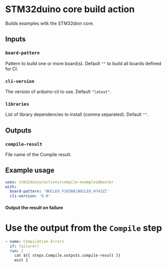 # STM32duino core build action

Builds examples witk the STM32dion core.

## Inputs

### `board-pattern`

Pattern to build one or more board(s). Default `""` to build all boards defined for CI.

### `cli-version`

The version of arduino-cli to use. Default `"latest"`.

### `libraries`

List of library dependencies to install (comma separated). Default `""`.

## Outputs

### `compile-result`

File name of the Compile result.

## Example usage

```yaml
uses: stm32duino/actions/compile-examples@master
with:
  board-pattern: 'NUCLEO_F103RB|NUCLEO_H743ZI'
  cli-version: '8.0'
```

#### Output the result on failure

# Use the output from the `Compile` step
```yaml
- name: Compilation Errors
  if: failure()
  run: |
    cat ${{ steps.Compile.outputs.compile-result }}
    exit 1
```